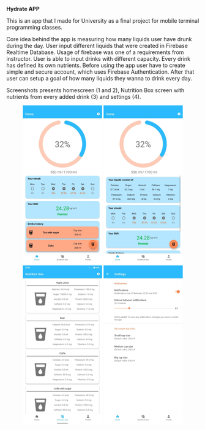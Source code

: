 **Hydrate APP**

This is an app that I made for University as a final project for mobile terminal programming classes. 

Core idea behind the app is measuring how many liquids user have drunk during the day. User input different liquids that were created in Firebase Realtime Database. Usage of firebase was one of a requirements from instructor. User is able to input drinks with different capacity. Every drink has defined its own nutrients. Before using the app user have to create simple and secure account, which uses Firebase Authentication. After that user can setup a goal of how many liquids they wanna to drink every day.

Screenshots presents homescreen (1 and 2), Nutrition Box screen with nutrients from every added drink (3) and settings (4).

<div align="center"><img src="Screenshots/1.jpg" width="207" height="414"> <img src="Screenshots/2.jpg" width="207" height="414"></div>
<div align="center"><img src="Screenshots/3.jpg" width="207" height="414"> <img src="Screenshots/4.jpg" width="207" height="414"></div>
